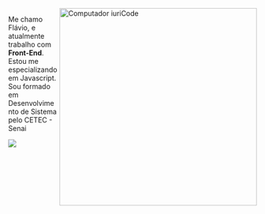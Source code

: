 <img src="https://raw.githubusercontent.com/MicaelliMedeiros/micaellimedeiros/master/image/computer-illustration.png" min-width="400px" max-width="400px" width="400px" align="right" alt="Computador iuriCode">

<p align="left"> 
  Me chamo Flávio, e atualmente trabalho com <strong>Front-End</strong>.<br>
  Estou me especializando em Javascript. Sou formado em Desenvolvimento de Sistema pelo CETEC - Senai
</p>

<p align="left">

  <a href="https://www.linkedin.com/in/flávio-batista-082907205/" alt="Linkedin">
  <img src="https://img.shields.io/badge/-Linkedin-0e76a8?style=flat-square&logo=Linkedin&logoColor=white&link=" /></a>
